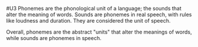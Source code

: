 #U3
Phonemes are the phonological unit of a language; the sounds that alter the meaning of words. Sounds are phonemes in real speech, with rules like loudness and duration. They are considered the unit of speech.

Overall, phonemes are the abstract "units" that alter the meanings of words, while sounds are phonemes in speech.